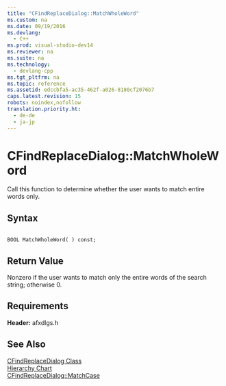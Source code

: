 ```yaml
---
title: "CFindReplaceDialog::MatchWholeWord"
ms.custom: na
ms.date: 09/19/2016
ms.devlang: 
  - C++
ms.prod: visual-studio-dev14
ms.reviewer: na
ms.suite: na
ms.technology: 
  - devlang-cpp
ms.tgt_pltfrm: na
ms.topic: reference
ms.assetid: edccbfa5-ac35-462f-a026-8180cf2076b7
caps.latest.revision: 15
robots: noindex,nofollow
translation.priority.ht: 
  - de-de
  - ja-jp
---
```

# CFindReplaceDialog::MatchWholeWord
Call this function to determine whether the user wants to match entire words only.  
  
## Syntax  
  
```  
  
BOOL MatchWholeWord( ) const;  
```  
  
## Return Value  
 Nonzero if the user wants to match only the entire words of the search string; otherwise 0.  
  
## Requirements  
 **Header:** afxdlgs.h  
  
## See Also  
 [CFindReplaceDialog Class](../vs140/CFindReplaceDialog-Class.md)   
 [Hierarchy Chart](../vs140/Hierarchy-Chart.md)   
 [CFindReplaceDialog::MatchCase](../vs140/CFindReplaceDialog--MatchCase.md)